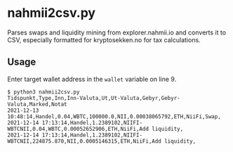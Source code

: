# nahmii2csv.py

Parses swaps and liquidity mining from explorer.nahmii.io and converts it to CSV, especially formatted for kryptosekken.no for tax calculations. 

## Usage

Enter target wallet address in the `wallet` variable on line 9.

```
$ python3 nahmii2csv.py
Tidspunkt,Type,Inn,Inn-Valuta,Ut,Ut-Valuta,Gebyr,Gebyr-Valuta,Marked,Notat
2021-12-13 10:48:14,Handel,0.04,WBTC,100000.0,NII,0.00038065792,ETH,NiiFi,Swap,
2021-12-14 17:13:14,Handel,1.2389102,NIIFI-WBTCNII,0.04,WBTC,0.00052652906,ETH,NiiFi,Add liquidity,
2021-12-14 17:13:14,Handel,1.2389102,NIIFI-WBTCNII,224875.870,NII,0.0005146315,ETH,NiiFi,Add liquidity,
```
